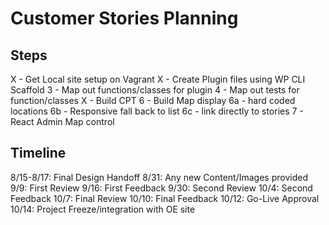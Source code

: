 # Customer Stories Planning

## Steps
X - Get Local site setup on Vagrant
X - Create Plugin files using WP CLI Scaffold
3 - Map out functions/classes for plugin
4 - Map out tests for function/classes
X - Build CPT
6 - Build Map display 
6a - hard coded locations
6b - Responsive fall back to list
6c - link directly to stories
7 - React Admin Map control

## Timeline
8/15-8/17: Final Design Handoff
8/31: Any new Content/Images provided
9/9: First Review
9/16: First Feedback
9/30: Second Review
10/4: Second Feedback
10/7: Final Review
10/10: Final Feedback
10/12: Go-Live Approval
10/14: Project Freeze/integration with OE site